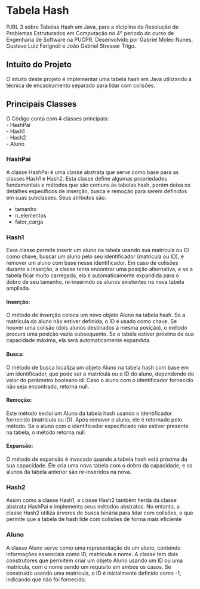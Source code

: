 <h1>Tabela Hash</h1>
PJBL 3 sobre Tabelas Hash em Java, para a diciplina de Resolução de Problemas Estruturados em Computação no 4º periodo do curso de Engenharia de Software na PUCPR. Desenvolvido por Gabriel Molec Nunes, Gustavo Luiz Farignoli e João Gabriel Stresser Trigo.
<br/>
<h2>Intuito do Projeto</h2>
O intuito deste projeto é implementar uma tabela hash em Java utilizando a técnica de encadeamento separado para lidar com colisões.
<br/>
<h2>Principais Classes</h2>
O Código conta com 4 classes principais:</br>
- HashPai <br>
- Hash1 <br>
- Hash2 <br>
- Aluno
<h3>HashPai</h3>

A classe HashPai é uma classe abstrata que serve como base para as classes Hash1 e Hash2.  Esta classe define algumas propriedades fundamentais e métodos que são comuns às tabelas hash, porém deixa os detalhes específicos de inserção, busca e remoção para serem definidos em suas subclasses. Seus atributos são:
- tamanho
- n_elementos
- fator_carga

<h3>Hash1</h3>

Essa classe permite inserir um aluno na tabela usando sua matrícula ou ID como chave, buscar um aluno pelo seu identificador (matrícula ou ID), e remover um aluno com base nesse identificador. Em caso de colisões durante a inserção, a classe tenta encontrar uma posição alternativa, e se a tabela ficar muito carregada, ela é automaticamente expandida para o dobro de seu tamanho, re-inserindo os alunos existentes na nova tabela ampliada.

<h4>Inserção:</h4>

O método de inserção coloca um novo objeto Aluno na tabela hash. Se a matrícula do aluno não estiver definida, o ID é usado como chave. Se houver uma colisão (dois alunos destinados à mesma posição), o método procura uma posição vazia subsequente. Se a tabela estiver próxima da sua capacidade máxima, ela será automaticamente expandida.

<h4>Busca:</h4>

O método de busca localiza um objeto Aluno na tabela hash com base em um identificador, que pode ser a matrícula ou o ID do aluno, dependendo do valor do parâmetro booleano id. Caso o aluno com o identificador fornecido não seja encontrado, retorna null.

<h4>Remoção:</h4>

Este método exclui um Aluno da tabela hash usando o identificador fornecido (matrícula ou ID). Após remover o aluno, ele é retornado pelo método. Se o aluno com o identificador especificado não estiver presente na tabela, o método retorna null.

<h4>Expansão:</h4>

O método de expansão é invocado quando a tabela hash está próxima da sua capacidade. Ele cria uma nova tabela com o dobro da capacidade, e os alunos da tabela anterior são re-inseridos na nova.

<h3>Hash2</h3>

Assim como a classe Hash1, a classe Hash2 também herda da classe abstrata HashPai e implementa seus métodos abstratos. No entanto, a classe Hash2 utiliza árvores de busca binária para lidar com colisões, o que permite que a tabela de hash lide com colisões de forma mais eficiente

<h3>Aluno</h3>

A classe Aluno serve como uma representação de um aluno, contendo informações essenciais como ID, matrícula e nome. A classe tem dois construtores que permitem criar um objeto Aluno usando um ID ou uma matrícula, com o nome sendo um requisito em ambos os casos. Se construído usando uma matrícula, o ID é inicialmente definido como -1, indicando que não foi fornecido.
